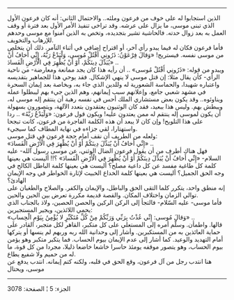 ------------------------------------------------------------------------

الذين استجابوا له على خوف من فرعون وملئه.. والاحتمال الثاني: أنه كان
فرعون الأول الذي تبنى موسى، ما يزال على عرشه. وقد تراخى تنفيذ الأمر
الأول بعد فترة أو وقف العمل به بعد زوال حدته. فالحاشية تشير بتجديده،
وتخص به الذين آمنوا مع موسى وحدهم للإرهاب والتخويف.  
فأما فرعون فكان له فيما يبدو رأي آخر، أو اقتراح إضافي في أثناء التآمر.
ذلك أن يتخلص من موسى نفسه. فيستريح! «وَقالَ فِرْعَوْنُ: ذَرُونِي أَقْتُلْ مُوسى، وَلْيَدْعُ
رَبَّهُ، إِنِّي أَخافُ أَنْ يُبَدِّلَ دِينَكُمْ، أَوْ أَنْ يُظْهِرَ فِي الْأَرْضِ الْفَسادَ» ..  
ويبدو من قوله: «ذَرُونِي أَقْتُلْ مُوسى» .. أن رأيه هذا كان يجد ممانعة ومعارضة-
من ناحية الرأي- كأن يقال مثلا: إن قتل موسى لا ينهي الإشكال. فقد يوحي هذا
للجماهير بتقديسه واعتباره شهيدا، والحماسة الشعورية له وللدين الذي جاء
به، وبخاصة بعد إيمان السحرة في مشهد شعبي جامع، وإعلانهم سبب إيمانهم، وهم
الذين جيء بهم ليبطلوا عمله ويناوئوه.. وقد يكون بعض مستشاري الملك أحس في
نفسه رهبة أن ينتقم إله موسى له، ويبطش بهم. وليس هذا ببعيد، فقد كان
الوثنيون يعتقدون بتعدد الآلهة، ويتصورون بسهولة أن يكون لموسى إله ينتقم
له ممن يعتدون عليه! ويكون قول فرعون: «وَلْيَدْعُ رَبَّهُ» .. ردا على هذا التلويح!
وإن كان لا يبعد أن هذه الكلمة الفاجرة من فرعون، كانت تبجحا واستهتارا،
لقي جزاءه في نهاية المطاف كما سيجيء.  
ولعله من الطريف أن نقف أمام حجة فرعون في قتل موسى:  
«إِنِّي أَخافُ أَنْ يُبَدِّلَ دِينَكُمْ أَوْ أَنْ يُظْهِرَ فِي الْأَرْضِ الْفَسادَ» ..  
فهل هناك أطرف من أن يقول فرعون الضال الوثني، عن موسى رسول الله- عليه
السلام- «إِنِّي أَخافُ أَنْ يُبَدِّلَ دِينَكُمْ أَوْ أَنْ يُظْهِرَ فِي الْأَرْضِ الْفَسادَ» ؟!! أليست هي
بعينها كلمة كل طاغية مفسد عن كل داعية مصلح؟ أليست هي بعينها كلمة الباطل
الكالح في وجه الحق الجميل؟ أليست هي بعينها كلمة الخداع الخبيث لإثارة
الخواطر في وجه الإيمان الهادئ؟  
إنه منطق واحد، يتكرر كلما التقى الحق والباطل، والإيمان والكفر. والصلاح
والطغيان على توالي الزمان واختلاف المكان. والقصة قديمة مكررة تعرض بين
الحين والحين.  
فأما موسى- عليه السّلام- فالتجأ إلى الركن الركين والحصن الحصين، ولاذ
بالجناب الذي يحمي اللائذين، ويجير المستجيرين:  
«وَقالَ مُوسى: إِنِّي عُذْتُ بِرَبِّي وَرَبِّكُمْ مِنْ كُلِّ مُتَكَبِّرٍ لا يُؤْمِنُ بِيَوْمِ الْحِسابِ» ..  
قالها. واطمأن. وسلّم أمره إلى المستعلي على كل متكبر، القاهر لكل متجبر،
القادر على حماية العائذين به من المستكبرين. وأشار إلى وحدانية الله ربه
وربهم لم ينسها أو يتركها أمام التهديد والوعيد. كما أشار إلى عدم الإيمان
بيوم الحساب. فما يتكبر متكبر وهو يؤمن بيوم الحساب، وهو يتصور موقفه يومئذ
حاسرا خاشعا خاضعا ذليلا، مجردا من كل قوة، ما له من حميم ولا شفيع يطاع.  
هنا انتدب رجل من آل فرعون، وقع الحق في قلبه، ولكنه كتم إيمانه. انتدب
يدفع عن موسى، ويحتال

------------------------------------------------------------------------

الجزء: 5 ¦ الصفحة: 3078
